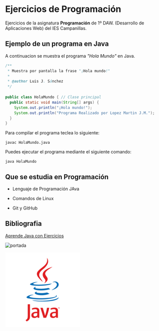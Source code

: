 # Ejercicios de Programación

Ejercicios de la asignatura **Programación** de 1º DAW.
(Desarrollo de Aplicaciones Web) del IES Campanillas.

## Ejemplo de un programa en Java

A continuacion se muestra el programa *"Hola Mundo"* en Java.

```java
/**
 * Muestra por pantalla la frase "¡Hola mundo!"
 *
 * @author Luis J. Sánchez
 */

public class HolaMundo { // Clase principal
  public static void main(String[] args) {
    System.out.println("¡Hola mundo!");
    System.out.println("Programa Realizado por Lopez Martin J.M.");
  }
}
```

Para compilar el programa teclea lo siguiente:

```console
javac HolaMundo.java
```

Puedes ejecutar el programa mediante el siguiente comando:

```console
java HolaMundo
```

## Que se estudia en Programación

* Lenguaje de Programación JAva

* Comandos de Linux

* Git y GitHub

## Bibliografia

[Aprende Java con Ejercicios](https:/leanpub.com/aprendejava)

![portada](https://images.sftcdn.net/images/t_optimized,f_auto/p/2f4c04f4-96d0-11e6-9830-00163ed833e7/3163796423/java-runtime-environment-screenshot.png)

<img src="imagenes/aprendejava.png" width="240px">


